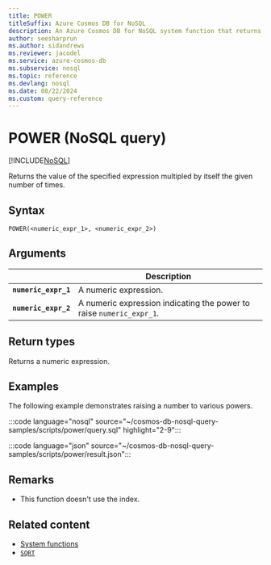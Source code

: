 ```yaml
---
title: POWER
titleSuffix: Azure Cosmos DB for NoSQL
description: An Azure Cosmos DB for NoSQL system function that returns a number multipled by itself a specified number of times.
author: seesharprun
ms.author: sidandrews
ms.reviewer: jacodel
ms.service: azure-cosmos-db
ms.subservice: nosql
ms.topic: reference
ms.devlang: nosql
ms.date: 08/22/2024
ms.custom: query-reference
---
```


# POWER (NoSQL query)

[!INCLUDE[NoSQL](../../includes/appliesto-nosql.md)]

Returns the value of the specified expression multipled by itself the given number of times.  
  
## Syntax
  
```nosql
POWER(<numeric_expr_1>, <numeric_expr_2>)  
```

## Arguments

| | Description |
| --- | --- |
| **`numeric_expr_1`** | A numeric expression. |
| **`numeric_expr_2`** | A numeric expression indicating the power to raise `numeric_expr_1`. |

## Return types

Returns a numeric expression.  
  
## Examples

The following example demonstrates raising a number to various powers.  

:::code language="nosql" source="~/cosmos-db-nosql-query-samples/scripts/power/query.sql" highlight="2-9":::

:::code language="json" source="~/cosmos-db-nosql-query-samples/scripts/power/result.json":::

## Remarks

- This function doesn't use the index.

## Related content

- [System functions](system-functions.yml)
- [`SQRT`](sqrt.md)
